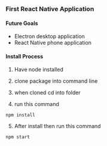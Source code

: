 ### First React Native Application

#### Future Goals
* Electron desktop application
* React Native phone application 

#### Install Process
1. Have node installed

2. clone package into command line
3. when cloned cd into folder
4. run this command
```
npm install
```
5. After install then run this command

```
npm start
```
